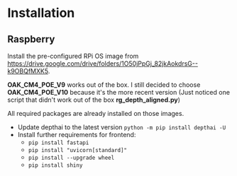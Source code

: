 # Installation

## Raspberry
Install the pre-configured RPi OS image from https://drive.google.com/drive/folders/1O50jPpGj_82jkAokdrsG--k9OBQfMXK5.

**OAK_CM4_POE_V9** works out of the box. I still decided to choose **OAK_CM4_POE_V10** because it's the more recent version (Just noticed one script that didn't work out of the box __rg_depth_aligned.py__)

All required packages are already installed on those images.
- Update depthai to the latest version `python -m pip install depthai -U`
- Install further requirements for frontend:
    - `pip install fastapi`
    - `pip install "uvicorn[standard]"`
    - `pip install --upgrade wheel`
    - `pip install shiny`